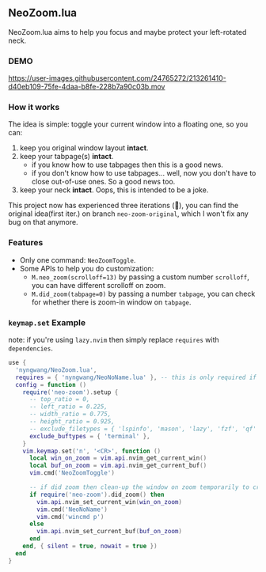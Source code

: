 NeoZoom.lua
---

NeoZoom.lua aims to help you focus and maybe protect your left-rotated neck.


### DEMO

https://user-images.githubusercontent.com/24765272/213261410-d40eb109-75fe-4daa-b8fe-228b7a90c03b.mov


### How it works

The idea is simple: toggle your current window into a floating one, so you can:

1. keep you original window layout **intact**.
2. keep your tabpage(s) **intact**.
    - if you know how to use tabpages then this is a good news.
    - if you don't know how to use tabpages... well, now you don't have to close out-of-use ones. So a good news too.
3. keep your neck **intact**. Oops, this is intended to be a joke.


This project now has experienced three iterations (:tada:),
you can find the original idea(first iter.) on branch `neo-zoom-original`,
which I won't fix any bug on that anymore.

### Features

- Only one command: `NeoZoomToggle`.
- Some APIs to help you do customization:
  - `M.neo_zoom(scrolloff=13)` by passing a custom number `scrolloff`, you can have different scrolloff on zoom.
  - `M.did_zoom(tabpage=0)` by passing a number `tabpage`, you can check for whether there is zoom-in window on `tabpage`.


### `keymap.set` Example

note: if you're using `lazy.nvim` then simply replace `requires` with `dependencies`.

```lua
use {
  'nyngwang/NeoZoom.lua',
  requires = { 'nyngwang/NeoNoName.lua' }, -- this is only required if you want the `keymap` below.
  config = function ()
    require('neo-zoom').setup {
      -- top_ratio = 0,
      -- left_ratio = 0.225,
      -- width_ratio = 0.775,
      -- height_ratio = 0.925,
      -- exclude_filetypes = { 'lspinfo', 'mason', 'lazy', 'fzf', 'qf' },
      exclude_buftypes = { 'terminal' },
    }
    vim.keymap.set('n', '<CR>', function ()
      local win_on_zoom = vim.api.nvim_get_current_win()
      local buf_on_zoom = vim.api.nvim_get_current_buf()
      vim.cmd('NeoZoomToggle')

      -- if did zoom then clean-up the window on zoom temporarily to create popup effect.
      if require('neo-zoom').did_zoom() then
        vim.api.nvim_set_current_win(win_on_zoom)
        vim.cmd('NeoNoName')
        vim.cmd('wincmd p')
      else
        vim.api.nvim_set_current_buf(buf_on_zoom)
      end
    end, { silent = true, nowait = true })
  end
}
```


